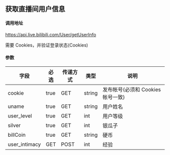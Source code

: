 ## 获取直播间用户信息

#### 调用地址

https://api.live.bilibili.com/User/getUserInfo

需要 Cookies，并验证登录状态(Cookies)

#### 参数

|字段|必选|传递方式|类型|说明|
|----|----|--------|----|----|
|cookie|true|GET|string|发布帐号(必须和 Cookies 帐号一致)|
|uname|true|GET|string|用户姓名|
|user_level|true|GET|int|用户等级|
|silver|true|GET|int|银瓜子|
|billCoin|true|GET|string|硬币|
|user_intimacy|GET|POST|int|经验|
